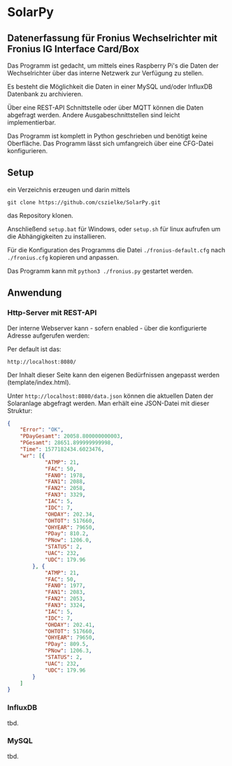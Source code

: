 # SolarPy

## Datenerfassung für Fronius Wechselrichter mit Fronius IG Interface Card/Box

Das Programm ist gedacht, um mittels eines Raspberry Pi's die Daten der Wechselrichter über das interne Netzwerk zur Verfügung zu stellen.

Es besteht die Möglichkeit die Daten in einer MySQL und/oder InfluxDB Datenbank zu archivieren.

Über eine REST-API Schnittstelle oder über MQTT können die Daten abgefragt werden. Andere Ausgabeschnittstellen sind leicht implementierbar.

Das Programm ist komplett in Python geschrieben und benötigt keine Oberfläche. Das Programm lässt sich umfangreich über eine CFG-Datei konfigurieren.

## Setup

ein Verzeichnis erzeugen und darin mittels

```git clone https://github.com/cszielke/SolarPy.git```

das Repository klonen.

Anschließend ```setup.bat``` für Windows, oder ```setup.sh``` für linux aufrufen um die Abhängigkeiten zu installieren.

Für die Konfiguration des Programms die Datei ```./fronius-default.cfg``` nach ```./fronius.cfg``` kopieren und anpassen.

Das Programm kann mit ```python3 ./fronius.py``` gestartet werden.

## Anwendung

### Http-Server mit REST-API

Der interne Webserver kann - sofern enabled - über die konfigurierte Adresse aufgerufen werden:

Per default ist das:

```http://localhost:8080/```

Der Inhalt dieser Seite kann den eigenen Bedürfnissen angepasst werden (template/index.html).

Unter ```http://localhost:8080/data.json``` können die aktuellen Daten der Solaranlage abgefragt werden. Man erhält eine JSON-Datei mit dieser Struktur:

```JSON
{
    "Error": "OK",
    "PDayGesamt": 20058.800000000003,
    "PGesamt": 28651.899999999998,
    "Time": 1577182434.6023476,
    "wr": [{
            "ATMP": 21,
            "FAC": 50,
            "FAN0": 1978,
            "FAN1": 2088,
            "FAN2": 2058,
            "FAN3": 3329,
            "IAC": 5,
            "IDC": 7,
            "OHDAY": 202.34,
            "OHTOT": 517660,
            "OHYEAR": 79650,
            "PDay": 810.2,
            "PNow": 1206.0,
            "STATUS": 2,
            "UAC": 232,
            "UDC": 179.96
        }, {
            "ATMP": 21,
            "FAC": 50,
            "FAN0": 1977,
            "FAN1": 2083,
            "FAN2": 2053,
            "FAN3": 3324,
            "IAC": 5,
            "IDC": 7,
            "OHDAY": 202.41,
            "OHTOT": 517660,
            "OHYEAR": 79650,
            "PDay": 809.5,
            "PNow": 1206.3,
            "STATUS": 2,
            "UAC": 232,
            "UDC": 179.96
        }
    ]
}

```

### InfluxDB

tbd.

### MySQL

tbd.
